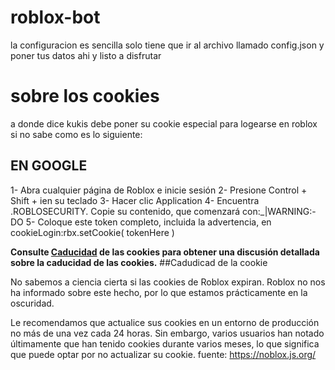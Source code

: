 # roblox-bot
la configuracion es sencilla solo tiene que ir al archivo llamado config.json 
y poner tus datos ahi y listo a disfrutar
# sobre los cookies
a donde dice kukis debe poner su cookie especial para logearse en roblox si no sabe como es lo siguiente:
## EN GOOGLE
1- Abra cualquier página de Roblox e inicie sesión
2- Presione Control + Shift + ien su teclado
3- Hacer clic Application
4- Encuentra .ROBLOSECURITY. Copie su contenido, que comenzará con:_|WARNING:-DO
5- Coloque este token completo, incluida la advertencia, en cookieLogin:rbx.setCookie( tokenHere )

**Consulte [Caducidad](https://noblox.js.org/index.html#cookie-expiration) de las cookies para obtener una discusión detallada sobre la caducidad de las cookies.**
##Cadudicad de la cookie

No sabemos a ciencia cierta si las cookies de Roblox expiran. Roblox no nos ha informado sobre este hecho, por lo que estamos prácticamente en la oscuridad.

Le recomendamos que actualice sus cookies en un entorno de producción no más de una vez cada 24 horas. Sin embargo, varios usuarios han notado últimamente que han tenido cookies durante varios meses, lo que significa que puede optar por no actualizar su cookie.
fuente: https://noblox.js.org/
